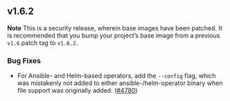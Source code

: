 ## v1.6.2

**Note**
This is a security release, wherein base images have been patched. It is recommended that you bump your project’s base image from a previous `v1.6` patch tag to `v1.6.2`.

### Bug Fixes

- For Ansible- and Helm-based operators, add the `--config` flag, which was mistakenly not added to either ansible-/helm-operator binary when file support was originally added. ([#4780](https://github.com/operator-framework/operator-sdk/pull/4780))
